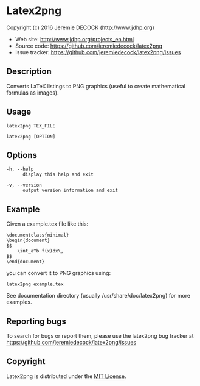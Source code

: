 # Latex2png

Copyright (c) 2016 Jeremie DECOCK (http://www.jdhp.org)

- Web site: <http://www.jdhp.org/projects_en.html>
- Source code: <https://github.com/jeremiedecock/latex2png>
- Issue tracker: <https://github.com/jeremiedecock/latex2png/issues>

## Description

Converts  LaTeX listings to PNG graphics (useful to create mathematical
formulas as images).

## Usage

    latex2png TEX_FILE

    latex2png [OPTION]

## Options

    -h, --help
          display this help and exit

    -v, --version
          output version information and exit

## Example

Given a example.tex file like this:

    \documentclass{minimal}
    \begin{document}
    $$
        \int_a^b f(x)dx\,
    $$
    \end{document}

you can convert it to PNG graphics using:

    latex2png example.tex

See documentation directory (usually /usr/share/doc/latex2png) for more
examples.

## Reporting bugs

To search for bugs or report them, please use the latex2png bug tracker at
<https://github.com/jeremiedecock/latex2png/issues>

## Copyright

Latex2png is distributed under the [MIT License](http://opensource.org/licenses/MIT).

